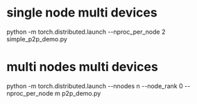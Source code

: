 # single node multi devices 
python -m torch.distributed.launch --nproc_per_node 2   simple_p2p_demo.py

# multi nodes multi devices 
python -m torch.distributed.launch --nnodes n --node_rank 0 --nproc_per_node m p2p_demo.py
